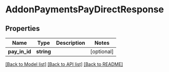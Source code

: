 # AddonPaymentsPayDirectResponse

## Properties
Name | Type | Description | Notes
------------ | ------------- | ------------- | -------------
**pay_in_id** | **string** |  | [optional] 

[[Back to Model list]](../README.md#documentation-for-models) [[Back to API list]](../README.md#documentation-for-api-endpoints) [[Back to README]](../README.md)


